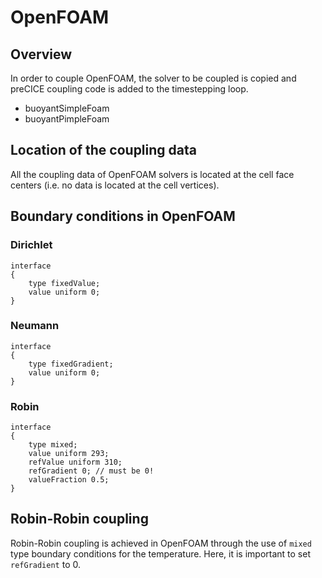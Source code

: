 # OpenFOAM

## Overview

In order to couple OpenFOAM, the solver to be coupled is copied and preCICE coupling code is added to the timestepping loop.

- buoyantSimpleFoam
- buoyantPimpleFoam

## Location of the coupling data

All the coupling data of OpenFOAM solvers is located at the cell face centers (i.e. no data is located at the cell vertices).

## Boundary conditions in OpenFOAM

### Dirichlet

    interface
    {
	    type fixedValue;
	    value uniform 0;
    }

### Neumann

    interface
    {
	    type fixedGradient;
	    value uniform 0;
    }

### Robin

    interface
    {
	    type mixed;
	    value uniform 293;
	    refValue uniform 310;
	    refGradient 0; // must be 0!
	    valueFraction 0.5;
    }

## Robin-Robin coupling

Robin-Robin coupling is achieved in OpenFOAM through the use of `mixed` type boundary conditions for the temperature.  Here, it is important to set `refGradient` to 0.

